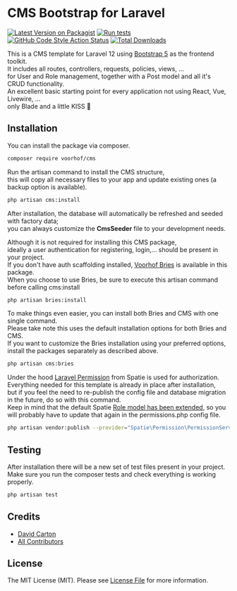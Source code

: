 # CMS Bootstrap for Laravel

[![Latest Version on Packagist](https://img.shields.io/packagist/v/voorhof/cms.svg?style=flat-square)](https://packagist.org/packages/voorhof/cms)
[![Run tests](https://github.com/voorhof/cms/actions/workflows/run-test.yml/badge.svg)](https://github.com/voorhof/cms/actions/workflows/run-test.yml)
[![GitHub Code Style Action Status](https://img.shields.io/github/actions/workflow/status/voorhof/cms/fix-php-code-style-issues.yml?branch=master&label=code%20style&style=flat-square)](https://github.com/voorhof/cms/actions?query=workflow%3A"Fix+PHP+code+style+issues"+branch%3Amaster)
[![Total Downloads](https://img.shields.io/packagist/dt/voorhof/cms.svg?style=flat-square)](https://packagist.org/packages/voorhof/cms)

This is a CMS template for Laravel 12 using [Bootstrap 5](https://getbootstrap.com/) as the frontend toolkit.  
It includes all routes, controllers, requests, policies, views, ...  
for User and Role management, together with a Post model and all it's CRUD functionality.  
An excellent basic starting point for every application not using React, Vue, Livewire, ...  
only Blade and a little KISS 💋

## Installation

You can install the package via composer.

```bash
composer require voorhof/cms
```

Run the artisan command to install the CMS structure,  
this will copy all necessary files to your app and update existing ones (a backup option is available).

```bash
php artisan cms:install
```

After installation, the database will automatically be refreshed and seeded with factory data;  
you can always customize the **CmsSeeder** file to your development needs.

Although it is not required for installing this CMS package,  
ideally a user authentication for registering, login,... should be present in your project.  
If you don't have auth scaffolding installed,
[Voorhof Bries](https://github.com/voorhof/bries) is available in this package.   
When you choose to use Bries, be sure to execute this artisan command before calling cms:install

```bash
php artisan bries:install
```

To make things even easier, you can install both Bries and CMS with one single command.  
Please take note this uses the default installation options for both Bries and CMS.  
If you want to customize the Bries installation using your preferred options,  
install the packages separately as described above.

```bash
php artisan cms:bries
```

Under the hood [Laravel Permission](https://spatie.be/docs/laravel-permission/v6) from Spatie is used for authorization.  
Everything needed for this template is already in place after installation,  
but if you feel the need to re-publish the config file and database migration in the future, do so with this command.  
Keep in mind that the default Spatie [Role model has been extended](https://spatie.be/docs/laravel-permission/v6/advanced-usage/extending), 
so you will probably have to update that again in the permissions.php config file.

```bash
php artisan vendor:publish --provider="Spatie\Permission\PermissionServiceProvider"
```

## Testing

After installation there will be a new set of test files present in your project.  
Make sure you run the composer tests and check everything is working properly.

```bash
php artisan test
```


## Credits

- [David Carton](https://github.com/voorhof)
- [All Contributors](https://github.com/voorhof/cms/contributors)

## License

The MIT License (MIT). Please see [License File](LICENSE.md) for more information.
